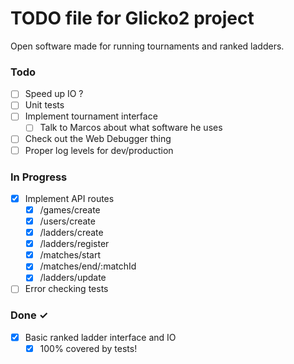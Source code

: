 # TODO file for Glicko2 project

Open software made for running tournaments and ranked ladders.

### Todo

-   [ ] Speed up IO ?
-   [ ] Unit tests
-   [ ] Implement tournament interface
    -   [ ] Talk to Marcos about what software he uses
-   [ ] Check out the Web Debugger thing
-   [ ] Proper log levels for dev/production

### In Progress

-   [x] Implement API routes
    -   [x] /games/create
    -   [x] /users/create
    -   [x] /ladders/create
    -   [x] /ladders/register
    -   [x] /matches/start
    -   [x] /matches/end/:matchId
    -   [x] /ladders/update
-   [ ] Error checking tests

### Done ✓

-   [x] Basic ranked ladder interface and IO
    -   [x] 100% covered by tests!
